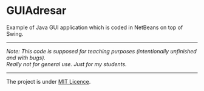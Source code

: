 # GUIAdresar

Example of Java GUI application which is coded in NetBeans on top of Swing.

***

_Note: This code is supposed for teaching purposes (intentionally unfinished and with bugs).<br />
Really not for general use. Just for my students._

***

The project is under [MIT Licence](https://github.com/MilanKerslager/GUI-Adresar/blob/master/LICENSE.txt).


